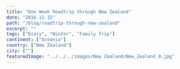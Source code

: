 ```yaml
---
title: "One Week Roadtrip through New Zealand"
date: "2016-12-15"
path: "/blog/roadtrip-through-new-zealand"
excerpt: ""
tags: ["Diary", "Winter", "Family Trip"]
continent: ["Oceania"]
country: ["New Zealand"]
city: [""]
featuredImage: "../../../images/New Zealand/New_Zealand_0.jpg"
---
```


